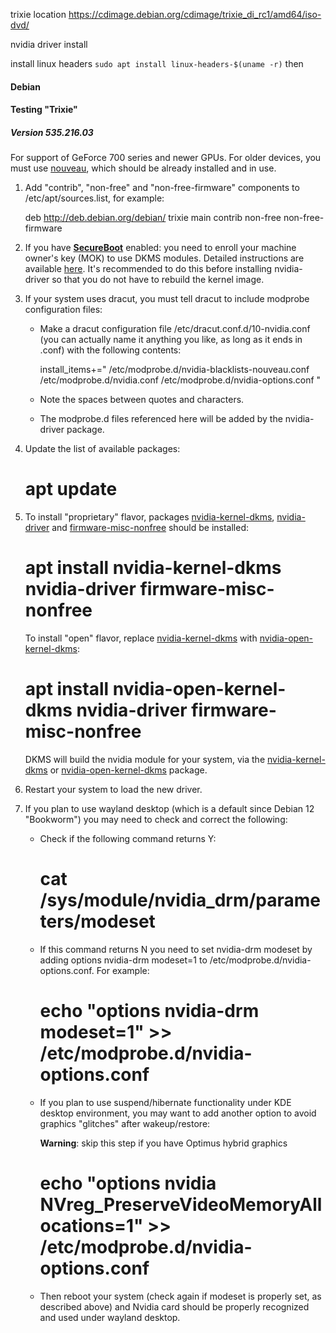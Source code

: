 
trixie location
https://cdimage.debian.org/cdimage/trixie_di_rc1/amd64/iso-dvd/


nvidia driver install

install linux headers
`sudo apt install linux-headers-$(uname -r)`
then
#### Debian

#### Testing "Trixie"

##### Version 535.216.03

For support of GeForce 700 series and newer GPUs. For older devices, you must use [nouveau](https://nouveau.freedesktop.org/), which should be already installed and in use.

1. Add "contrib", "non-free" and "non-free-firmware" components to /etc/apt/sources.list, for example:
    
    deb http://deb.debian.org/debian/ trixie main contrib non-free non-free-firmware
    
2. If you have **[SecureBoot](https://wiki.debian.org/SecureBoot)** enabled: you need to enroll your machine owner's key (MOK) to use DKMS modules. Detailed instructions are available [here](https://wiki.debian.org/SecureBoot#DKMS_and_secure_boot). It's recommended to do this before installing nvidia-driver so that you do not have to rebuild the kernel image.
    
3. If your system uses dracut, you must tell dracut to include modprobe configuration files:
    
    - Make a dracut configuration file /etc/dracut.conf.d/10-nvidia.conf (you can actually name it anything you like, as long as it ends in .conf) with the following contents:
        
        install_items+=" /etc/modprobe.d/nvidia-blacklists-nouveau.conf /etc/modprobe.d/nvidia.conf /etc/modprobe.d/nvidia-options.conf "
        
    - Note the spaces between quotes and characters.
    - The modprobe.d files referenced here will be added by the nvidia-driver package.
        
4. Update the list of available packages:
    
    # apt update
    
5. To install "proprietary" flavor, packages [nvidia-kernel-dkms](https://packages.debian.org/nvidia-kernel-dkms "DebianPkg"), [nvidia-driver](https://packages.debian.org/nvidia-driver "DebianPkg") and [firmware-misc-nonfree](https://packages.debian.org/firmware-misc-nonfree "DebianPkg") should be installed:
    
    # apt install nvidia-kernel-dkms nvidia-driver firmware-misc-nonfree
    
    To install "open" flavor, replace [nvidia-kernel-dkms](https://packages.debian.org/nvidia-kernel-dkms "DebianPkg") with [nvidia-open-kernel-dkms](https://packages.debian.org/nvidia-open-kernel-dkms "DebianPkg"):
    
    # apt install nvidia-open-kernel-dkms nvidia-driver firmware-misc-nonfree
    
    DKMS will build the nvidia module for your system, via the [nvidia-kernel-dkms](https://packages.debian.org/nvidia-kernel-dkms "DebianPkg") or [nvidia-open-kernel-dkms](https://packages.debian.org/nvidia-open-kernel-dkms "DebianPkg") package.
    
6. Restart your system to load the new driver.
7. If you plan to use wayland desktop (which is a default since Debian 12 "Bookworm") you may need to check and correct the following:
    
    - Check if the following command returns Y:
        
        # cat /sys/module/nvidia_drm/parameters/modeset
        
    - If this command returns N you need to set nvidia-drm modeset by adding options nvidia-drm modeset=1 to /etc/modprobe.d/nvidia-options.conf. For example:
        
        # echo "options nvidia-drm modeset=1" >> /etc/modprobe.d/nvidia-options.conf
        
    - If you plan to use suspend/hibernate functionality under KDE desktop environment, you may want to add another option to avoid graphics "glitches" after wakeup/restore:
        
        **Warning**: skip this step if you have Optimus hybrid graphics
        
        # echo "options nvidia NVreg_PreserveVideoMemoryAllocations=1" >> /etc/modprobe.d/nvidia-options.conf
        
    - Then reboot your system (check again if modeset is properly set, as described above) and Nvidia card should be properly recognized and used under wayland desktop.

